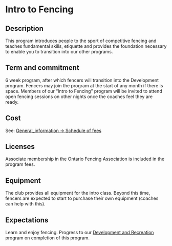# Intro to Fencing

## Description

This program introduces people to the sport of competitive fencing and teaches fundamental skills, etiquette and provides the foundation necessary to enable you to transition into our other programs.

## Term and commitment

6 week program, after which fencers will transition into the Development program. Fencers may join the program at the start of any month if there is space. Members of our “Intro to Fencing” program will be invited to attend open fencing sessions on other nights once the coaches feel they are ready.

## Cost

See: [General_information -> Schedule of fees](General_information.md#schedule-of-fees)

## Licenses

Associate membership in the Ontario Fencing Association is included in the program fees.

## Equipment

The club provides all equipment for the intro class. Beyond this time, fencers are expected to start to purchase their own equipment (coaches can help with this).

## Expectations

Learn and enjoy fencing. Progress to our [Development and Recreation](Development_and_Recreation.md) program on completion of this program.